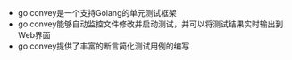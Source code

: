 - go convey是一个支持Golang的单元测试框架 
- go convey能够自动监控文件修改并启动测试，并可以将测试结果实时输出到Web界面 
- go convey提供了丰富的断言简化测试用例的编写